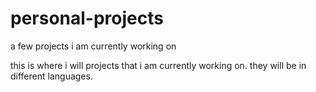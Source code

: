 # personal-projects
a few projects i am currently working on

this is where i will projects that i am currently working on. they will be in different languages.
